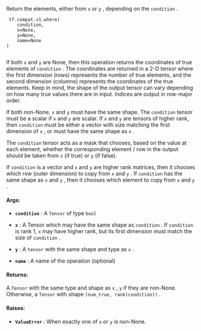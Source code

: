 Return the elements, either from  `x`  or  `y` , depending on the  `condition` .



```
 tf.compat.v1.where(
    condition,
    x=None,
    y=None,
    name=None
)
 
```

If both  `x`  and  `y`  are None, then this operation returns the coordinates of
true elements of  `condition` .  The coordinates are returned in a 2-D tensor
where the first dimension (rows) represents the number of true elements, and
the second dimension (columns) represents the coordinates of the true
elements. Keep in mind, the shape of the output tensor can vary depending on
how many true values there are in input. Indices are output in row-major
order.

If both non-None,  `x`  and  `y`  must have the same shape.
The  `condition`  tensor must be a scalar if  `x`  and  `y`  are scalar.
If  `x`  and  `y`  are tensors of higher rank, then  `condition`  must be either a
vector with size matching the first dimension of  `x` , or must have the same
shape as  `x` .

The  `condition`  tensor acts as a mask that chooses, based on the value at each
element, whether the corresponding element / row in the output should be taken
from  `x`  (if true) or  `y`  (if false).

If  `condition`  is a vector and  `x`  and  `y`  are higher rank matrices, then it
chooses which row (outer dimension) to copy from  `x`  and  `y` . If  `condition` 
has the same shape as  `x`  and  `y` , then it chooses which element to copy from
 `x`  and  `y` .



#### Args:

- **`condition`** : A  `Tensor`  of type  `bool` 

- **`x`** : A Tensor which may have the same shape as  `condition` . If  `condition`  is
rank 1,  `x`  may have higher rank, but its first dimension must match the
size of  `condition` .

- **`y`** : A  `tensor`  with the same shape and type as  `x` .

- **`name`** : A name of the operation (optional)



#### Returns:
A  `Tensor`  with the same type and shape as  `x` ,  `y`  if they are non-None.
Otherwise, a  `Tensor`  with shape  `(num_true, rank(condition))` .



#### Raises:

- **`ValueError`** : When exactly one of  `x`  or  `y`  is non-None.

